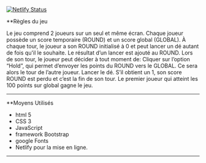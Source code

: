 [![Netlify Status](https://api.netlify.com/api/v1/badges/e3aba679-2e91-4c91-8281-62d613f05647/deploy-status)](https://app.netlify.com/sites/rolldicedom/deploys)

**Règles du jeu

Le jeu comprend 2 joueurs sur un seul et même écran.
Chaque joueur possède un score temporaire (ROUND) et un score global (GLOBAL).
À chaque tour, le joueur a son ROUND initialisé à 0 et peut lancer un dé autant de fois qu'il le souhaite. Le
résultat d’un lancer est ajouté au ROUND.
Lors de son tour, le joueur peut décider à tout moment de:
  Cliquer sur l’option “Hold”, qui permet d’envoyer les points du ROUND vers le GLOBAL. Ce sera alors le
tour de l’autre joueur.
  Lancer le dé. S’il obtient un 1, son score ROUND est perdu et c’est la fin de son tour.
Le premier joueur qui atteint les 100 points sur global gagne le jeu.

------------------------------------------------------------------
**Moyens Utilisés
 - html 5
 - CSS 3
 - JavaScript
 - framework Bootstrap
 - google Fonts
 - Netlify pour la mise en ligne.


-----------------------------------------